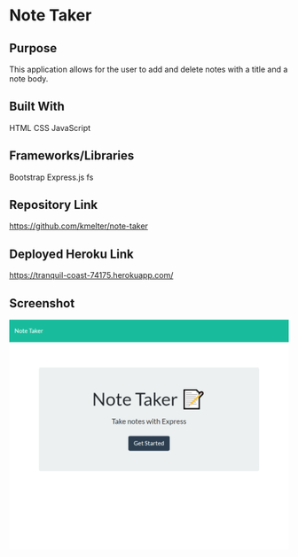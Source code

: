 # Note Taker

## Purpose
This application allows for the user to add and delete notes with a title and a note body.

## Built With
HTML
CSS
JavaScript

## Frameworks/Libraries
Bootstrap
Express.js
fs

## Repository Link
https://github.com/kmelter/note-taker

## Deployed Heroku Link
https://tranquil-coast-74175.herokuapp.com/

## Screenshot
![Alt text](./public/assets/images/tranquil-coast-74175.herokuapp.com_.png)